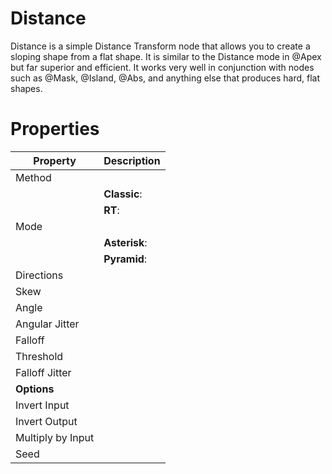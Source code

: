 # Distance



Distance is a simple Distance Transform node that allows you to create a sloping shape from a flat shape. It is similar to the Distance mode in @Apex but far superior and efficient. It works very well in conjunction with nodes such as @Mask, @Island, @Abs, and anything else that produces hard, flat shapes.




# Properties


| Property | Description| 
| -------- | -----------|
| Method |  |
| | **Classic**: <desc> |
| | **RT**: <desc> |
| Mode |  |
| | **Asterisk**: <desc> |
| | **Pyramid**: <desc> |
| Directions |  |
| Skew |  |
| Angle |  |
| Angular Jitter |  |
| Falloff |  |
| Threshold |  |
| Falloff Jitter |  |
| **Options** |  |
| Invert Input |  |
| Invert Output |  |
| Multiply by Input |  |
| Seed |  |






